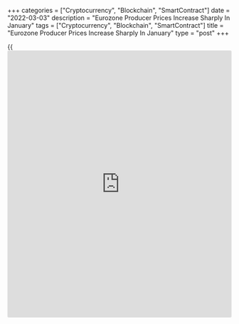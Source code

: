 +++
categories = ["Cryptocurrency", "Blockchain", "SmartContract"]
date = "2022-03-03"
description = "Eurozone Producer Prices Increase Sharply In January"
tags = ["Cryptocurrency", "Blockchain", "SmartContract"]
title = "Eurozone Producer Prices Increase Sharply In January"
type = "post"
+++

{{<iframe id="large-banner" src="https://www.bounty.group/#slide=24.0" width="100%" height="600" scrolling="no" style="border: 0px solid rgb(216, 221, 230); border-radius: 3px;">}}

Eurozone producer prices grew sharply in January on surging energy
prices, Eurostat reported Thursday.

Producer price inflation advanced to 30.6 percent in January from 26.3
percent in December. The rate was also well above the expected 26.9
percent.

Excluding energy, producer price inflation rose to 11.7 percent from
10.1 percent a month ago.

Within main industrial grouping, energy prices surged 85.6 percent in
January. This was followed by a 20.2 percent rise in intermediate goods
prices.

Producer prices of durable consumer goods and non-durable consumer goods
were up 6.7 percent and 6.0 percent, respectively. Capital goods prices
moved up 5.7 percent.

On a monthly basis, producer price inflation eased to 5.2 percent from
3.0 percent in December.

Producer prices in the EU27 moved up 4.9 percent on month, taking the
annual growth to 30.3 percent in January.

For comments and feedback [contact](https://www.playgroundfx.com/contact/): editorial@rtt[news](https://www.letsplayfx.com/blog/forex-news-website/).com

[Economic News][1]

 **What parts of the world are seeing the best (and worst) economic
performances lately? Click[here][2] to check out our [Econ Scorecard][2]
and find out! See up-to-the-moment [ranking](https://www.playgroundfx.com/blog/crypto-exchange-ranking/)s for the best and worst
performers in [GDP][3], [unemployment rate][4], [inflation][5] and much
more.**

   1. www.rtt[news](https://www.letsplayfx.com/blog/forex-news-website/).com/Content/EconomicNews.aspx
   2. www.rtt[news](https://www.letsplayfx.com/blog/forex-news-website/).com/economic-scorecard/world-rank/retail-sales/highest-performance.aspx
   3. www.rtt[news](https://www.letsplayfx.com/blog/forex-news-website/).com/economic-scorecard/world-rank/GDP/highest-performance.aspx
   4. www.rtt[news](https://www.letsplayfx.com/blog/forex-news-website/).com/economic-scorecard/world-rank/unemployment-rate/lowest-performance.aspx
   5. www.rtt[news](https://www.letsplayfx.com/blog/forex-news-website/).com/economic-scorecard/world-rank/CPI/highest-performance.aspx